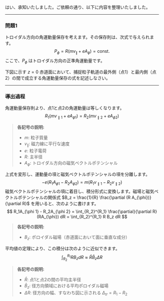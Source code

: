 はい、承知いたしました。ご依頼の通り、以下に内容を整理いたしました。

***

### **問題1**

トロイダル方向の角運動量保存を考えます。その保存則は、次式で与えられます。
$$
P_\phi = R(mv_{\parallel} + eA_{\phi}) = \text{const.}
$$
ここで、$P_\phi$ はトロイダル方向の正準角運動量です。

下図に示す $z=0$ 赤道面において、捕捉粒子軌道の最外側（点1）と最内側（点2）の間で成立する角運動量保存の式を記述しなさい。



---

### **導出過程**

角運動量保存則より、点1と点2の角運動量は等しくなります。
$$
R_1(mv_{\parallel 1} + eA_{\phi 1}) = R_2(mv_{\parallel 2} + eA_{\phi 2})
$$
> **各記号の説明:**
> - $m$: 粒子質量
> - $v_{\parallel}$: 磁力線に平行な速度
> - $e$: 粒子電荷
> - $R$: 主半径
> - $A_{\phi}$: トロイダル方向の磁気ベクトルポテンシャル

上式を変形し、運動量の項と磁気ベクトルポテンシャルの項を分離します。
$$
-e(R_1A_{\phi 1} - R_2A_{\phi 2}) = m(R_1v_{\parallel 1} - R_2v_{\parallel 2})
$$
磁気ベクトルポテンシャルの項に着目し、積分形式に変換します。磁場と磁気ベクトルポテンシャルの関係式 $B_z = \frac{1}{R} \frac{\partial (R A_{\phi})}{\partial R}$ を用いると、次のように書けます。
$$
R_1A_{\phi 1} - R_2A_{\phi 2} = \int_{R_2}^{R_1} \frac{\partial}{\partial R}(RA_{\phi}) dR = \int_{R_2}^{R_1} R B_z dR
$$
> **各記号の説明:**
> - $B_z$: ポロイダル磁場（赤道面において面に垂直な成分）

平均値の定理により、この積分は次のように近似できます。
$$
\int_{R_2}^{R_1} R B_z dR \approx \bar{R} \bar{B}_z \Delta R
$$
> **各記号の説明:**
> - $\bar{R}$: 点1と点2の間の平均主半径
> - $\bar{B}_z$: 径方向領域における平均ポロイダル磁場
> - $\Delta R$: 径方向の幅、すなわち図に示される $\Delta_{tr} = R_1 - R_2$